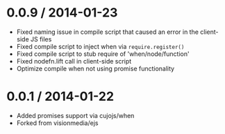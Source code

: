 
0.0.9 / 2014-01-23
==================

 * Fixed naming issue in compile script that caused an error in the client-side JS files
 * Fixed compile script to inject when via `require.register()`
 * Fixed compile script to stub require of 'when/node/function'
 * Fixed nodefn.lift call in client-side script
 * Optimize compile when not using promise functionality

0.0.1 / 2014-01-22
==================

 * Added promises support via cujojs/when
 * Forked from visionmedia/ejs
